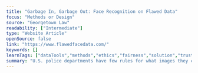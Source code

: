 ```yaml
---
title: "Garbage In, Garbage Out: Face Recognition on Flawed Data"
focus: "Methods or Design"
source: "Georgetown Law"
readability: ["Intermediate"]
type: "Website Article"
openSource: false
link: "https://www.flawedfacedata.com/"
keywords: []
learnTags: ["dataTools","methods","ethics","fairness","solution","trust"]
summary: "U.S. police departments have few rules for what images they can submit to face recognition algorithms to generate investigative leads. As a consequence, agencies can submit all manner of photos of unknown individuals for search against a police or driver licence database.  "
---
```

